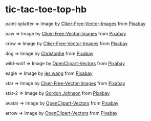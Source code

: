 # tic-tac-toe-top-hb

paint-splatter => Image by <a href="https://pixabay.com/users/clker-free-vector-images-3736/?utm_source=link-attribution&utm_medium=referral&utm_campaign=image&utm_content=312092">Clker-Free-Vector-Images</a> from <a href="https://pixabay.com//?utm_source=link-attribution&utm_medium=referral&utm_campaign=image&utm_content=312092">Pixabay</a>

paw => Image by <a href="https://pixabay.com/users/clker-free-vector-images-3736/?utm_source=link-attribution&utm_medium=referral&utm_campaign=image&utm_content=312322">Clker-Free-Vector-Images</a> from <a href="https://pixabay.com//?utm_source=link-attribution&utm_medium=referral&utm_campaign=image&utm_content=312322">Pixabay</a>

crow => Image by <a href="https://pixabay.com/users/clker-free-vector-images-3736/?utm_source=link-attribution&utm_medium=referral&utm_campaign=image&utm_content=307959">Clker-Free-Vector-Images</a> from <a href="https://pixabay.com//?utm_source=link-attribution&utm_medium=referral&utm_campaign=image&utm_content=307959">Pixabay</a>

dog => Image by <a href="https://pixabay.com/users/gorkhs-268986/?utm_source=link-attribution&utm_medium=referral&utm_campaign=image&utm_content=2103628">Christophe</a> from <a href="https://pixabay.com//?utm_source=link-attribution&utm_medium=referral&utm_campaign=image&utm_content=2103628">Pixabay</a>

wild-wolf => Image by <a href="https://pixabay.com/users/openclipart-vectors-30363/?utm_source=link-attribution&utm_medium=referral&utm_campaign=image&utm_content=157677">OpenClipart-Vectors</a> from <a href="https://pixabay.com//?utm_source=link-attribution&utm_medium=referral&utm_campaign=image&utm_content=157677">Pixabay</a>

eagle => Image by <a href="https://pixabay.com/users/jes872148-45991/?utm_source=link-attribution&utm_medium=referral&utm_campaign=image&utm_content=257507">jes wang</a> from <a href="https://pixabay.com//?utm_source=link-attribution&utm_medium=referral&utm_campaign=image&utm_content=257507">Pixabay</a>

star => Image by <a href="https://pixabay.com/users/clker-free-vector-images-3736/?utm_source=link-attribution&utm_medium=referral&utm_campaign=image&utm_content=42236">Clker-Free-Vector-Images</a> from <a href="https://pixabay.com//?utm_source=link-attribution&utm_medium=referral&utm_campaign=image&utm_content=42236">Pixabay</a>

star-2 => Image by <a href="https://pixabay.com/users/gdj-1086657/?utm_source=link-attribution&utm_medium=referral&utm_campaign=image&utm_content=8152034">Gordon Johnson</a> from <a href="https://pixabay.com//?utm_source=link-attribution&utm_medium=referral&utm_campaign=image&utm_content=8152034">Pixabay</a>

avatar => Image by <a href="https://pixabay.com/users/openclipart-vectors-30363/?utm_source=link-attribution&utm_medium=referral&utm_campaign=image&utm_content=1299805">OpenClipart-Vectors</a> from <a href="https://pixabay.com//?utm_source=link-attribution&utm_medium=referral&utm_campaign=image&utm_content=1299805">Pixabay</a>

arrow => Image by <a href="https://pixabay.com/users/openclipart-vectors-30363/?utm_source=link-attribution&utm_medium=referral&utm_campaign=image&utm_content=147173">OpenClipart-Vectors</a> from <a href="https://pixabay.com//?utm_source=link-attribution&utm_medium=referral&utm_campaign=image&utm_content=147173">Pixabay</a>
